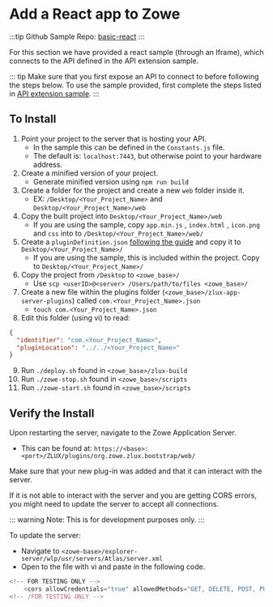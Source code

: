 # Add a React app to Zowe

:::tip Github Sample Repo:
[basic-react](https://github.com/zowe/webui-scenarios/tree/master/basic-react)
:::

For this section we have provided a react sample (through an Iframe), which connects to the API defined in the API extension sample.

::: tip
Make sure that you first expose an API to connect to before following the steps below. To use the sample provided, first complete the steps listed in [API extension sample](../extend-api/liberty-api-sample.md).
:::

## To Install

1.  Point your project to the server that is hosting your API.
    - In the sample this can be defined in the `Constants.js` file.
    - The default is: `localhost:7443`, but otherwise point to your hardware address.
2.  Create a minified version of your project.
    - Generate minified version using `npm run build`
3.  Create a folder for the project and create a new `web` folder inside it.
    - EX: `/Desktop/<Your_Project_Name>` and `Desktop/<Your_Project_Name>/web`
4.  Copy the built project into `Desktop/<Your_Project_Name>/web`
    - If you are using the sample, copy `app.min.js` , `index.html` , `icon.png` and `css` into to `/Desktop/<Your_Project_Name>/web/`
5.  Create a `pluginDefinition.json` [following the guide](../extend-api/ReactJSUI.html#configuring-your-app-for-zowe) and copy it to `Desktop/<Your_Project_Name>/`
    - If you are using the sample, this is included within the project. Copy to `Desktop/<Your_Project_Name>/`
6.  Copy the project from `/Desktop` to `<zowe_base>/`
    - Use `scp <userID>@<server> /Users/path/to/files <zowe_base>/`
7.  Create a new file within the plugins folder (`<zowe_base>/zlux-app-server-plugins`) called `com.<Your_Project_Name>.json`
    - `touch com.<Your_Project_Name>.json`
8.  Edit this folder (using vi) to read:

```json
{
  "identifier": "com.<Your_Project_Name>",
  "pluginLocation": "../../<Your_Project_Name>"
}
```

9.  Run `./deploy.sh` found in `<zowe_base>/zlux-build`
10. Run `./zowe-stop.sh` found in `<zowe_base>/scripts`
11. Run `./zowe-start.sh` found in `<zowe_base>/scripts`

## Verify the Install

Upon restarting the server, navigate to the Zowe Application Server.

- This can be found at: `https://<base>:<port>/ZLUX/plugins/org.zowe.zlux.bootstrap/web/`

Make sure that your new plug-in was added and that it can interact with the server.

If it is not able to interact with the server and you are getting CORS errors, you might need to update the server to accept all connections.

::: warning
Note: This is for development purposes only.
:::

To update the server:

- Navigate to `<zowe-base>/explorer-server/wlp/usr/servers/Atlas/server.xml`
- Open to the file with vi and paste in the following code.

```javascript
<!-- FOR TESTING ONLY -->
    <cors allowCredentials="true" allowedMethods="GET, DELETE, POST, PUT, OPTIONS" allowedOrigins="*" allowedHeaders="*" domain="/"/>
<!-- /FOR TESTING ONLY -->
```
